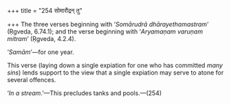 +++
title = "254 सोमारौद्रन् तु"

+++
The three verses beginning with ‘*Somārudrā dhārayethamastram*’ (Ṛgveda,
6.74.1); and the verse beginning with ‘*Aryamaṇam varuṇam mitram*’
(Ṛgveda, 4.2.4).

‘*Samām*’—for one year.

This verse (laying down a single expiation for one who has committed
*many sins*) lends support to the view that a single expiation may serve
to atone for several offences.

‘*In a stream*.’—This precludes tanks and pools.—(254)
